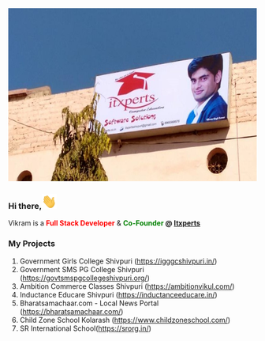 <img src="https://github.com/mritxperts/react_dev/blob/main/banner.jpg" width="800" height="350" />

### Hi there,<img src="https://github.com/mritxperts/react_dev/blob/main/hand.gif" width="30" height="30" />

Vikram is a <b><font color="red">Full Stack Developer</font></b> & <b><font color="green">Co-Founder</font> @ [Itxperts](https://www.itxperts.co.in)</b> <br>



### My Projects 
 1. Government Girls College Shivpuri (https://igggcshivpuri.in/)<br>
 2. Government SMS PG College Shivpuri (https://govtsmspgcollegeshivpuri.org/)<br>
 3. Ambition Commerce Classes Shivpuri (https://ambitionvikul.com/)<br>
 4. Inductance Educare Shivpuri (https://inductanceeducare.in/)<br>
 5. Bharatsamachaar.com - Local News Portal (https://bharatsamachaar.com/)<br>
 6. Child Zone School Kolarash (https://www.childzoneschool.com/)<br>
 7. SR International School(https://srorg.in/)<br>


